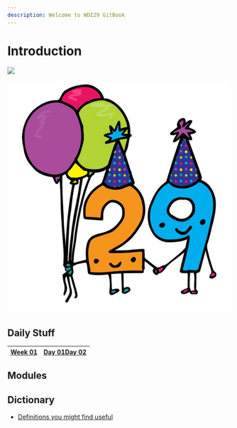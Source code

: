 ```yaml
---
description: Welcome to WDI29 GitBook
---
```


# Introduction

![](.gitbook/assets/miniongiphy.gif)

![](.gitbook/assets/29special.jpg)

## Daily Stuff

| [Week 01](daily-stuff/week-01/) | [Day 01](daily-stuff/week-01/day-01.md)[Day 02](daily-stuff/week-01/day-02.md) |
| :--- | :--- |


## Modules

## Dictionary

* [Definitions​ you might find useful](dictionary/definitions.md)



